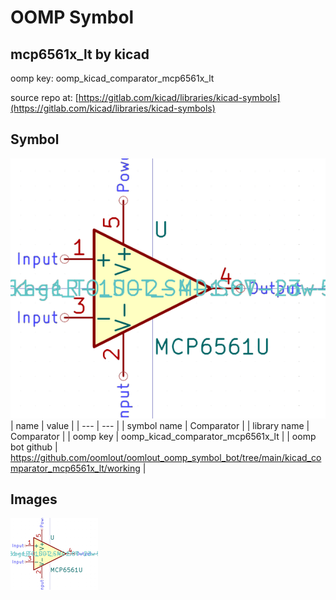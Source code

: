 # OOMP Symbol  
## mcp6561x_lt  by kicad  
  
oomp key: oomp_kicad_comparator_mcp6561x_lt  
  
source repo at: [https://gitlab.com/kicad/libraries/kicad-symbols](https://gitlab.com/kicad/libraries/kicad-symbols)  
## Symbol  
  
[![working.png](working_600.png)](working.png)  
| name | value | 
| --- | --- | 
| symbol name | Comparator | 
| library name | Comparator | 
| oomp key | oomp_kicad_comparator_mcp6561x_lt | 
| oomp bot github | https://github.com/oomlout/oomlout_oomp_symbol_bot/tree/main/kicad_comparator_mcp6561x_lt/working | 
## Images  
  
[![working.png](working_140.png)](working.png)  
